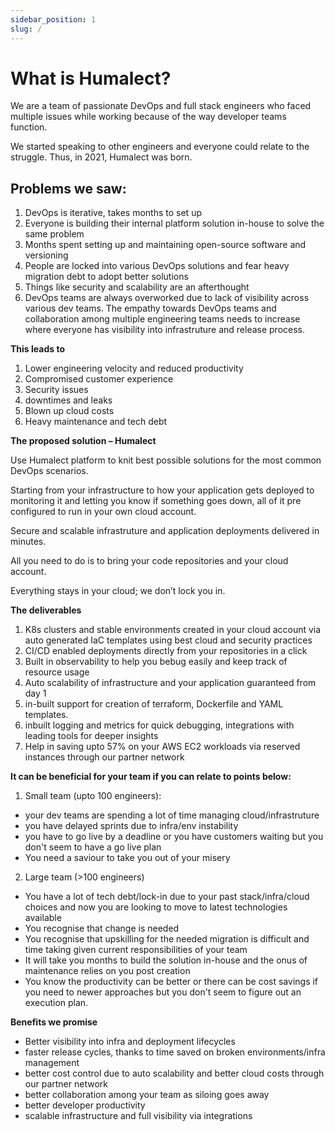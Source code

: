 ```yaml
---
sidebar_position: 1
slug: /
---
```


# What is Humalect?

We are a team of passionate DevOps and full stack engineers who faced multiple issues while working because of the way developer teams function.

We started speaking to other engineers and everyone could relate to the struggle. Thus, in 2021, Humalect was born.

## **Problems we saw:**

1. DevOps is iterative, takes months to set up
2. Everyone is building their internal platform solution in-house to solve the same problem
3. Months spent setting up and maintaining open-source software and versioning
4. People are locked into various DevOps solutions and fear heavy migration debt to adopt better solutions
5. Things like security and scalability are an afterthought
6. DevOps teams are always overworked due to lack of visibility across various dev teams. The empathy towards DevOps teams and collaboration among multiple engineering teams needs to increase where everyone has visibility into infrastruture and release process.

**This leads to**

1. Lower engineering velocity and reduced productivity
2. Compromised customer experience
3. Security issues
4. downtimes and leaks
5. Blown up cloud costs
6. Heavy maintenance and tech debt

**The proposed solution – Humalect**

Use Humalect platform to knit best possible solutions for the most common DevOps scenarios.

Starting from your infrastructure to how your application gets deployed to monitoring it and letting you know if something goes down, all of it pre configured to run in your own cloud account.

Secure and scalable infrastruture and application deployments delivered in minutes.

All you need to do is to bring your code repositories and your cloud account.

Everything stays in your cloud; we don’t lock you in.

**The deliverables**

1. K8s clusters and stable environments created in your cloud account via auto generated IaC templates using best cloud and security practices
2. CI/CD enabled deployments directly from your repositories in a click
3. Built in observability to help you bebug easily and keep track of resource usage
4. Auto scalability of infrastructure and your application guaranteed from day 1
6. in-built support for creation of terraform, Dockerfile and YAML templates.
7. inbuilt logging and metrics for quick debugging, integrations with leading tools for deeper insights
8. Help in saving upto 57% on your AWS EC2 workloads via reserved instances through our partner network

**It can be beneficial for your team if you can relate to points below:**

1. Small team (upto 100 engineers):
- your dev teams are spending a lot of time managing cloud/infrastruture
- you have delayed sprints due to infra/env instability
- you have to go live by a deadline or you have customers waiting but you don't seem to have a go live plan
- You need a saviour to take you out of your misery

2. Large team (>100 engineers)
- You have a lot of tech debt/lock-in due to your past stack/infra/cloud choices and now you are looking to move to latest technologies available
- You recognise that change is needed
- You recognise that upskilling for the needed migration is difficult and time taking given current responsibilities of your team
- It will take you months to build the solution in-house and the onus of maintenance relies on you post creation
- You know the productivity can be better or there can be cost savings if you need to newer approaches but you don't seem to figure out an execution plan.

**Benefits we promise**
- Better visibility into infra and deployment lifecycles
- faster release cycles, thanks to time saved on broken environments/infra management
- better cost control due to auto scalability and better cloud costs through our partner network
- better collaboration among your team as siloing goes away
- better developer productivity
- scalable infrastructure and full visibility via integrations
